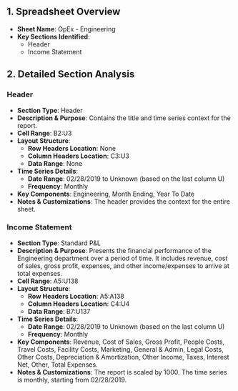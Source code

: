 ## 1. Spreadsheet Overview
- **Sheet Name**: OpEx - Engineering
- **Key Sections Identified**:
    - Header
    - Income Statement

## 2. Detailed Section Analysis

### Header
- **Section Type**: Header
- **Description & Purpose**: Contains the title and time series context for the report.
- **Cell Range**: B2:U3
- **Layout Structure**:
    - **Row Headers Location**: None
    - **Column Headers Location**: C3:U3
    - **Data Range**: None
- **Time Series Details**:
    - **Date Range**: 02/28/2019 to Unknown (based on the last column U)
    - **Frequency**: Monthly
- **Key Components**: Engineering, Month Ending, Year To Date
- **Notes & Customizations**: The header provides the context for the entire sheet.

### Income Statement
- **Section Type**: Standard P&L
- **Description & Purpose**: Presents the financial performance of the Engineering department over a period of time. It includes revenue, cost of sales, gross profit, expenses, and other income/expenses to arrive at total expenses.
- **Cell Range**: A5:U138
- **Layout Structure**:
    - **Row Headers Location**: A5:A138
    - **Column Headers Location**: C4:U4
    - **Data Range**: B7:U137
- **Time Series Details**:
    - **Date Range**: 02/28/2019 to Unknown (based on the last column U)
    - **Frequency**: Monthly
- **Key Components**: Revenue, Cost of Sales, Gross Profit, People Costs, Travel Costs, Facility Costs, Marketing, General & Admin, Legal Costs, Other Costs, Depreciation & Amortization, Other Income, Taxes, Interest Net, Other, Total Expenses.
- **Notes & Customizations**: The report is scaled by 1000. The time series is monthly, starting from 02/28/2019.
